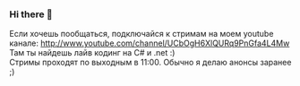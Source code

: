 ### Hi there 👋



Если хочешь пообщаться, подключайся к стримам на моем youtube канале: http://www.youtube.com/channel/UCbOgH6XlQURq9PnGfa4L4Mw  
Там ты найдешь лайв кодинг на C# и .net :)  
Стримы проходят по выходным в 11:00. Обычно я делаю анонсы заранее ;)

<!--
**pingvin1308/pingvin1308** is a ✨ _special_ ✨ repository because its `README.md` (this file) appears on your GitHub profile.

Here are some ideas to get you started:

- 🔭 I’m currently working on ...
- 🌱 I’m currently learning ...
- 👯 I’m looking to collaborate on ...
- 🤔 I’m looking for help with ...
- 💬 Ask me about ...
- 📫 How to reach me: ...
- 😄 Pronouns: ...
- ⚡ Fun fact: ...
-->
